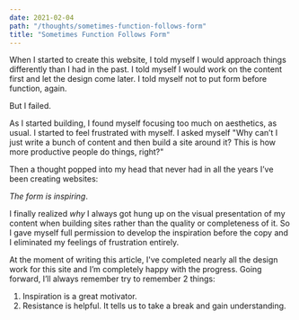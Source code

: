 ```yaml
---
date: 2021-02-04
path: "/thoughts/sometimes-function-follows-form"
title: "Sometimes Function Follows Form"
---
```


When I started to create this website, I told myself I would approach things
differently than I had in the past. I told myself I would work on the content
first and let the design come later. I told myself not to put form before
function, again.

But I failed.

As I started building, I found myself focusing too much on aesthetics, as usual.
I started to feel frustrated with myself. I asked myself "Why can’t I just write
a bunch of content and then build a site around it? This is how more productive
people do things, right?"

Then a thought popped into my head that never had in all the years I’ve been
creating websites:

*The form is inspiring*.

I finally realized *why* I always got hung up on the visual presentation of my
content when building sites rather than the quality or completeness of it. So I
gave myself full permission to develop the inspiration before the copy and I
eliminated my feelings of frustration entirely.

At the moment of writing this article, I've completed nearly all the design work
for this site and I’m completely happy with the progress. Going forward, I’ll
always remember try to remember 2 things:
1. Inspiration is a great motivator.
2. Resistance is helpful. It tells us to take a break and gain understanding.
